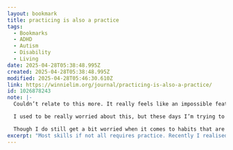 ```yaml
---
layout: bookmark
title: practicing is also a practice
tags:
  - Bookmarks
  - ADHD
  - Autism
  - Disability
  - Living
date: 2025-04-28T05:38:48.995Z
created: 2025-04-28T05:38:48.995Z
modified: 2025-04-28T05:46:30.610Z
link: https://winnielim.org/journal/practicing-is-also-a-practice/
id: 1026878243
note: |-
  Couldn’t relate to this more. It really feels like an impossible feat.

  I used to be really worried about this, but these days I’m trying to be kinder to myself. More understanding of my brain. 

  Though I do still get a bit worried when it comes to habits that are related to helping my disabilities, like for example exercise to help ease my POTS symptoms. It’s though.
excerpt: "Most skills if not all requires practice. Recently I realised to be capable of the discipline and regularity that practicing needs, is a practicable skill too. We think of\_discipline\_as some inherent character trait, and I do think there is some merit to the idea that some brains are simply neurologically wired to favour the sort..."
---
```


